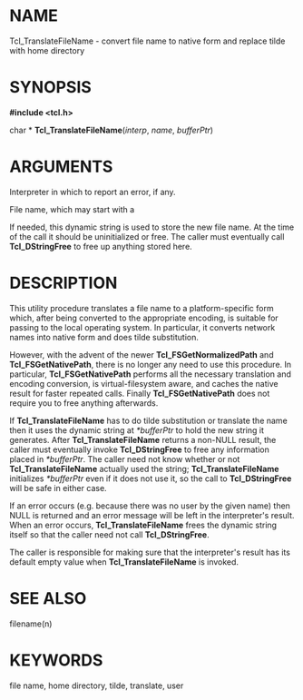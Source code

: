 # NAME

Tcl_TranslateFileName - convert file name to native form and replace
tilde with home directory

# SYNOPSIS

**#include \<tcl.h\>**

char \* **Tcl_TranslateFileName**(*interp*, *name*, *bufferPtr*)

# ARGUMENTS

Interpreter in which to report an error, if any.

File name, which may start with a

If needed, this dynamic string is used to store the new file name. At
the time of the call it should be uninitialized or free. The caller must
eventually call **Tcl_DStringFree** to free up anything stored here.

# DESCRIPTION

This utility procedure translates a file name to a platform-specific
form which, after being converted to the appropriate encoding, is
suitable for passing to the local operating system. In particular, it
converts network names into native form and does tilde substitution.

However, with the advent of the newer **Tcl_FSGetNormalizedPath** and
**Tcl_FSGetNativePath**, there is no longer any need to use this
procedure. In particular, **Tcl_FSGetNativePath** performs all the
necessary translation and encoding conversion, is virtual-filesystem
aware, and caches the native result for faster repeated calls. Finally
**Tcl_FSGetNativePath** does not require you to free anything
afterwards.

If **Tcl_TranslateFileName** has to do tilde substitution or translate
the name then it uses the dynamic string at *\*bufferPtr* to hold the
new string it generates. After **Tcl_TranslateFileName** returns a
non-NULL result, the caller must eventually invoke **Tcl_DStringFree**
to free any information placed in *\*bufferPtr*. The caller need not
know whether or not **Tcl_TranslateFileName** actually used the string;
**Tcl_TranslateFileName** initializes *\*bufferPtr* even if it does not
use it, so the call to **Tcl_DStringFree** will be safe in either case.

If an error occurs (e.g. because there was no user by the given name)
then NULL is returned and an error message will be left in the
interpreter\'s result. When an error occurs, **Tcl_TranslateFileName**
frees the dynamic string itself so that the caller need not call
**Tcl_DStringFree**.

The caller is responsible for making sure that the interpreter\'s result
has its default empty value when **Tcl_TranslateFileName** is invoked.

# SEE ALSO

filename(n)

# KEYWORDS

file name, home directory, tilde, translate, user
